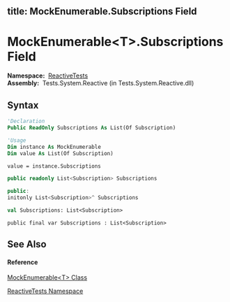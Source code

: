 title: MockEnumerable<T>.Subscriptions Field
---
# MockEnumerable\<T\>.Subscriptions Field

**Namespace:**  [ReactiveTests](ReactiveTests\ReactiveTests.md)  
**Assembly:**  Tests.System.Reactive (in Tests.System.Reactive.dll)

## Syntax

```vb
'Declaration
Public ReadOnly Subscriptions As List(Of Subscription)
```

```vb
'Usage
Dim instance As MockEnumerable
Dim value As List(Of Subscription)

value = instance.Subscriptions
```

```csharp
public readonly List<Subscription> Subscriptions
```

```c++
public:
initonly List<Subscription>^ Subscriptions
```

```fsharp
val Subscriptions: List<Subscription>
```

```jscript
public final var Subscriptions : List<Subscription>
```

## See Also

#### Reference

[MockEnumerable\<T\> Class](MockEnumerable\MockEnumerable(T).md)

[ReactiveTests Namespace](ReactiveTests\ReactiveTests.md)
